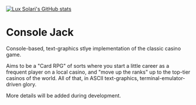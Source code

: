 [![Lux Solari's GitHub stats](https://github-readme-stats.vercel.app/api?username=luxsolari)](https://github.com/anuraghazra/github-readme-stats)

# Console Jack
Console-based, text-graphics stlye implementation of the classic casino game.

Aims to be a "Card RPG" of sorts where you start a little career as a frequent player on a local casino, and "move up the ranks" up to the top-tier casinos of the world.
All of that, in ASCII text-graphics, terminal-emulator-driven glory.

More details will be added during development.
